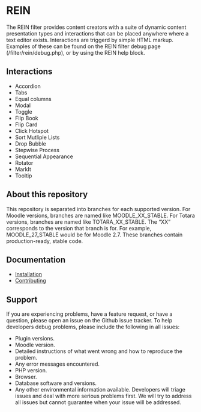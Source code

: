 # REIN
The REIN filter provides content creators with a suite of dynamic content presentation types and interactions that can be placed anywhere where a text editor exists. Interactions are triggerd by simple HTML markup. Examples of these can be found on the REIN filter debug page (<wwwroot>/filter/rein/debug.php), or by using the REIN help block.
## Interactions
- Accordion
- Tabs
- Equal columns
- Modal
- Toggle
- Flip Book
- Flip Card
- Click Hotspot
- Sort Mutliple Lists
- Drop Bubble
- Stepwise Process
- Sequential Appearance
- Rotator
- MarkIt
- Tooltip
## About this repository
This repository is separated into branches for each supported version. For Moodle versions, branches are named like MOODLE_XX_STABLE. For Totara versions, branches are named like TOTARA_XX_STABLE. The “XX” corresponds to the version that branch is for. For example, MOODLE_27_STABLE would be for Moodle 2.7. These branches contain production-ready, stable code.
## Documentation
- [Installation](docs/install.md)
- [Contributing](CONTRIBUTING.md)
## Support
If you are experiencing problems, have a feature request, or have a question, please open an issue on the Github issue tracker.
To help developers debug problems, please include the following in all issues:
- Plugin versions.
- Moodle version.
- Detailed instructions of what went wrong and how to reproduce the problem.
- Any error messages encountered.
- PHP version.
- Browser.
- Database software and versions.
- Any other environmental information available.
Developers will triage issues and deal with more serious problems first. We will try to address all issues but cannot guarantee when your issue will be addressed.